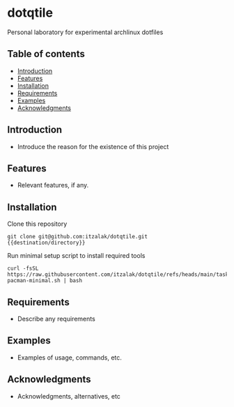# dotqtile

Personal laboratory for experimental archlinux dotfiles

## Table of contents

- [Introduction](#introduction)
- [Features](#features)
- [Installation](#installation)
- [Requirements](#requirements)
- [Examples](#examples)
- [Acknowledgments](#acknowledgments)

## Introduction

- Introduce the reason for the existence of this project

## Features

- Relevant features, if any.

## Installation

Clone this repository

```shell
git clone git@github.com:itzalak/dotqtile.git {{destination/directory}}
```

Run minimal setup script to install required tools

```shell
curl -fsSL https://raw.githubusercontent.com/itzalak/dotqtile/refs/heads/main/taskfiles/scripts/00-pacman-minimal.sh | bash
```

## Requirements

- Describe any requirements

## Examples

- Examples of usage, commands, etc.

## Acknowledgments

- Acknowledgments, alternatives, etc
